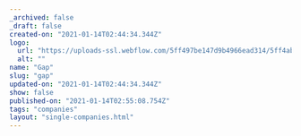 ```yaml
---
_archived: false
_draft: false
created-on: "2021-01-14T02:44:34.344Z"
logo:
  url: "https://uploads-ssl.webflow.com/5ff497be147d9b4966ead314/5ff4abc1047e8e1aa94dcee8_gapgrey.jpg"
  alt: ""
name: "Gap"
slug: "gap"
updated-on: "2021-01-14T02:44:34.344Z"
show: false
published-on: "2021-01-14T02:55:08.754Z"
tags: "companies"
layout: "single-companies.html"
---
```



